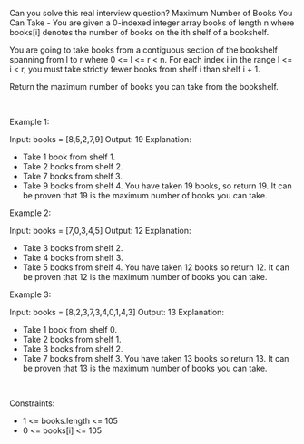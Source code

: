 Can you solve this real interview question? Maximum Number of Books You Can Take - You are given a 0-indexed integer array books of length n where books[i] denotes the number of books on the ith shelf of a bookshelf.

You are going to take books from a contiguous section of the bookshelf spanning from l to r where 0 <= l <= r < n. For each index i in the range l <= i < r, you must take strictly fewer books from shelf i than shelf i + 1.

Return the maximum number of books you can take from the bookshelf.

 

Example 1:


Input: books = [8,5,2,7,9]
Output: 19
Explanation:
- Take 1 book from shelf 1.
- Take 2 books from shelf 2.
- Take 7 books from shelf 3.
- Take 9 books from shelf 4.
You have taken 19 books, so return 19.
It can be proven that 19 is the maximum number of books you can take.


Example 2:


Input: books = [7,0,3,4,5]
Output: 12
Explanation:
- Take 3 books from shelf 2.
- Take 4 books from shelf 3.
- Take 5 books from shelf 4.
You have taken 12 books so return 12.
It can be proven that 12 is the maximum number of books you can take.


Example 3:


Input: books = [8,2,3,7,3,4,0,1,4,3]
Output: 13
Explanation:
- Take 1 book from shelf 0.
- Take 2 books from shelf 1.
- Take 3 books from shelf 2.
- Take 7 books from shelf 3.
You have taken 13 books so return 13.
It can be proven that 13 is the maximum number of books you can take.


 

Constraints:

 * 1 <= books.length <= 105
 * 0 <= books[i] <= 105